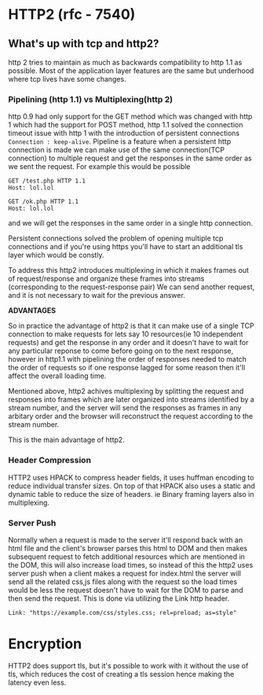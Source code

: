 # HTTP2 (rfc - 7540)

## What's up with tcp and http2?

http 2 tries to maintain as much as backwards compatibility to http 1.1 as possible. Most of the application layer features are the same but underhood where tcp lives have some changes.

### Pipelining (http 1.1) vs Multiplexing(http 2)

http 0.9 had only support for the GET method which was changed with http 1 which had the support for POST method, http 1.1 solved the connection timeout issue with http 1 with the introduction of persistent connections ```Connection : keep-alive```. Pipeline is a feature when a persistent http connection is made we can make use of the same connection(TCP connection) to multiple request and get the responses in the same order as we sent the request. For example this would be possible

```
GET /test.php HTTP 1.1
Host: lol.lol

GET /ok.php HTTP 1.1
Host: lol.lol
```

and we will get the responses in the same order in a single http connection.

Persistent connections solved the problem of opening multiple tcp connections and if you're using https you'll have to start an additional tls layer which would be constly.

To address this http2 introduces multiplexing in which it makes frames out of request/response and organize these frames into streams (corresponding to the request-response pair) We can send another request, and it is not necessary to wait for the previous answer.

**ADVANTAGES**

So in practice the advantage of http2 is that it can make use of a single TCP connection to make requests for lets say 10 resources(ie 10 independent requests) and get the response in any order and it doesn't have to wait for any particular reponse to come before going on to the next response, however in http1.1 with pipelining the order of responses needed to match the order of requests so if one response lagged for some reason then it'll affect the overall loading time. 

Mentioned above, http2 achives multiplexing by splitting the request and responses into frames which are later organized into streams identified by a stream number, and the server will send the responses as frames in any arbitary order and the browser will reconstruct the request according to the stream number.

This is the main advantage of http2.


### Header Compression

HTTP2 uses HPACK to compress header fields, it uses huffman encoding to reduce individual transfer sizes. On top of  that HPACK also uses a static and dynamic table to reduce the size of headers. ie Binary framing layers also in multiplexing.


### Server Push

Normally when a request is made to the server it'll respond back with an html file and the client's browser parses this html to DOM and then makes subsequent request to fetch additional resources which are mentioned in the DOM, this will also increase load times, so instead of this the http2 uses server push when a client makes a request for index.html the server will send all the related css,js files along with the request so the load times would be less the request doesn't have to wait for the DOM to parse and then send the request. This is done via utilizing the Link http header.

```
Link: "https://example.com/css/styles.css; rel=preload; as=style"
```


# Encryption 

HTTP2 does support tls, but it's possible to work with it without the use of tls, which reduces the cost of creating a tls session hence making the latency even less.